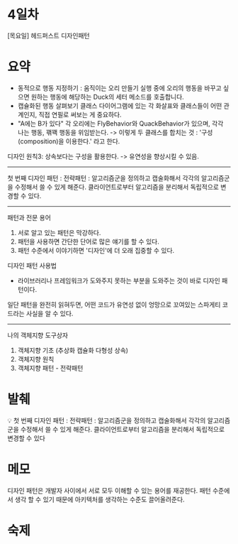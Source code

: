 # 4일차

[목요일] 헤드퍼스트 디자인패턴

# 요약

- 동적으로 행동 지정하기 : 움직이는 오리 만들기
실행 중에 오리의 행동을 바꾸고 싶으면 원하는 행동에 해당하는 Duck의 세터 메소드를 호출합니다.
- 캡슐화된 행동 살펴보기
클래스 다이어그램에 있는 각 화살표와 클래스들이 어떤 관계인지, 직접 연필로 써보는 게 중요하다.
- "A에는 B가 있다"
각 오리에는 FlyBehavior와 QuackBehavior가 있으며, 각각 나는 행동, 꽦꽥 행동을 위임받는다. -> 이렇게 두 클래스를 합치는 것 : '구성(composition)을 이용한다.' 라고 한다.

디자인 원칙3: 상속보다는 구성을 활용한다.
-> 유연성을 향상시킬 수 있음.

---

첫 번째 디자인 패턴 : 전략패턴
: 알고리즘군을 정의하고 캡술화해서 각각의 알고리즘군을 수정해서 쓸 수 있게 해준다. 클라이언트로부터 알고리즘을 분리해서 독립적으로 변경할 수 있다.

---

패턴과 전문 용어

1. 서로 알고 있는 패턴은 막강하다.
2. 패턴을 사용하면 간단한 단어로 많은 얘기를 할 수 있다.
3. 패턴 수준에서 이야기하면 '디자인'에 더 오래 집중할 수 있다.

디자인 패턴 사용법

- 라이브러리나 프레임워크가 도와주지 못하는 부분을 도와주는 것이 바로 디자인 패턴이다.

일단 패턴을 완전히 읽혀두면, 어떤 코드가 유연성 없이 엉망으로 꼬여있는 스파게티 코드라는 사실을 알 수 있다.

---

나의 객체지향 도구상자

1. 객체지향 기초 (추상화 캡슐화 다형성 상속)
2. 객체지향 원칙
3. 객체지향 패턴 - 전략패턴

# 발췌

<aside>
💡 첫 번째 디자인 패턴 : 전략패턴
: 알고리즘군을 정의하고 캡술화해서 각각의 알고리즘군을 수정해서 쓸 수 있게 해준다. 클라이언트로부터 알고리즘을 분리해서 독립적으로 변경할 수 있다

</aside>

# 메모

디자인 패턴은 개발자 사이에서 서로 모두 이해할 수 있는 용어를 재공한다. 패턴 수준에서 생각 할 수 있기 때문에 아키텍처를 생각하는 수준도 끌어올려준다.




# 숙제
![]()